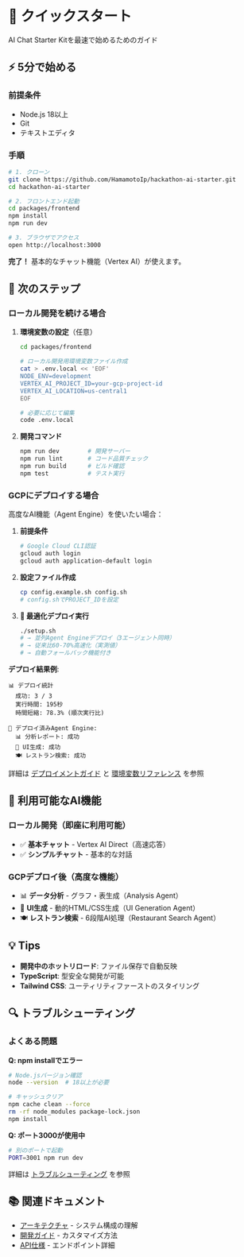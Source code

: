 # 🚀 クイックスタート

AI Chat Starter Kitを最速で始めるためのガイド

## ⚡ 5分で始める

### 前提条件
- Node.js 18以上
- Git
- テキストエディタ

### 手順

```bash
# 1. クローン
git clone https://github.com/HamamotoIp/hackathon-ai-starter.git
cd hackathon-ai-starter

# 2. フロントエンド起動
cd packages/frontend
npm install
npm run dev

# 3. ブラウザでアクセス
open http://localhost:3000
```

**完了！** 基本的なチャット機能（Vertex AI）が使えます。

## 🎯 次のステップ

### ローカル開発を続ける場合

1. **環境変数の設定**（任意）
   ```bash
   cd packages/frontend
   
   # ローカル開発用環境変数ファイル作成
   cat > .env.local << 'EOF'
   NODE_ENV=development
   VERTEX_AI_PROJECT_ID=your-gcp-project-id
   VERTEX_AI_LOCATION=us-central1
   EOF
   
   # 必要に応じて編集
   code .env.local
   ```

2. **開発コマンド**
   ```bash
   npm run dev        # 開発サーバー
   npm run lint       # コード品質チェック  
   npm run build      # ビルド確認
   npm test           # テスト実行
   ```

### GCPにデプロイする場合

高度なAI機能（Agent Engine）を使いたい場合：

1. **前提条件**
   ```bash
   # Google Cloud CLI認証
   gcloud auth login
   gcloud auth application-default login
   ```

2. **設定ファイル作成**
   ```bash
   cp config.example.sh config.sh
   # config.shでPROJECT_IDを設定
   ```

3. **🚀 最適化デプロイ実行**
   ```bash
   ./setup.sh
   # → 並列Agent Engineデプロイ（3エージェント同時）
   # → 従来比60-70%高速化（実測値）
   # → 自動フォールバック機能付き
   ```

**デプロイ結果例**:
```
📊 デプロイ統計
  成功: 3 / 3
  実行時間: 195秒
  時間短縮: 78.3% (順次実行比)

🤖 デプロイ済みAgent Engine:
  📊 分析レポート: 成功
  🎨 UI生成: 成功  
  🍽️ レストラン検索: 成功
```

詳細は [デプロイメントガイド](./04-deployment.md) と [環境変数リファレンス](./09-environment-variables.md) を参照

## 🤖 利用可能なAI機能

### ローカル開発（即座に利用可能）
- ✅ **基本チャット** - Vertex AI Direct（高速応答）
- ✅ **シンプルチャット** - 基本的な対話

### GCPデプロイ後（高度な機能）
- 📊 **データ分析** - グラフ・表生成（Analysis Agent）
- 🎨 **UI生成** - 動的HTML/CSS生成（UI Generation Agent）  
- 🍽️ **レストラン検索** - 6段階AI処理（Restaurant Search Agent）

## 💡 Tips

- **開発中のホットリロード**: ファイル保存で自動反映
- **TypeScript**: 型安全な開発が可能
- **Tailwind CSS**: ユーティリティファーストのスタイリング

## 🔍 トラブルシューティング

### よくある問題

**Q: npm installでエラー**
```bash
# Node.jsバージョン確認
node --version  # 18以上が必要

# キャッシュクリア
npm cache clean --force
rm -rf node_modules package-lock.json
npm install
```

**Q: ポート3000が使用中**
```bash
# 別のポートで起動
PORT=3001 npm run dev
```

詳細は [トラブルシューティング](./08-troubleshooting.md) を参照

## 📚 関連ドキュメント

- [アーキテクチャ](./02-architecture.md) - システム構成の理解
- [開発ガイド](./05-development.md) - カスタマイズ方法
- [API仕様](./03-api-reference.md) - エンドポイント詳細